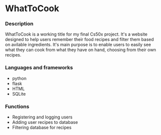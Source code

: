 # WhatToCook

### Description
WhatToCook is a working title for my final Cs50x project. It's a website designed to help users remember their food recipes and filter them based on avilable ingredients. It's main purpose is to enable users to easily see what they can cook from what they have on hand, choosing from their own recipes.
 
 ### Languages and frameworks
 - python
 - flask
 - HTML
 - SQLite
 
 ### Functions
 - Registering and logging users
 - Adding user recipes to database
 - Filtering database for recipes
